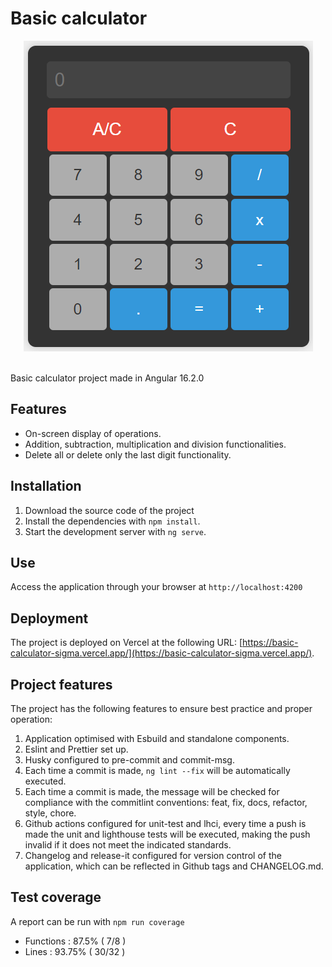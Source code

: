 # Basic calculator

<p align="center">
  <img src="./public/images/basic-calculator.png" alt="basic calculator">
  <br/><br/>
</p>

Basic calculator project made in Angular 16.2.0

## Features

- On-screen display of operations.
- Addition, subtraction, multiplication and division functionalities.
- Delete all or delete only the last digit functionality.

## Installation

1. Download the source code of the project
2. Install the dependencies with `npm install`.
3. Start the development server with `ng serve`.

## Use

Access the application through your browser at `http://localhost:4200`

## Deployment

The project is deployed on Vercel at the following URL: [https://basic-calculator-sigma.vercel.app/](https://basic-calculator-sigma.vercel.app/).

## Project features

The project has the following features to ensure best practice and proper operation:

1. Application optimised with Esbuild and standalone components.
2. Eslint and Prettier set up.
3. Husky configured to pre-commit and commit-msg.
4. Each time a commit is made, `ng lint --fix` will be automatically executed.
5. Each time a commit is made, the message will be checked for compliance with the commitlint conventions: feat, fix, docs, refactor, style, chore.
6. Github actions configured for unit-test and lhci, every time a push is made the unit and lighthouse tests will be executed, making the push invalid if it does not meet the indicated standards.
7. Changelog and release-it configured for version control of the application, which can be reflected in Github tags and CHANGELOG.md.

## Test coverage
A report can be run with `npm run coverage`
- Functions    : 87.5% ( 7/8 )
- Lines        : 93.75% ( 30/32 )